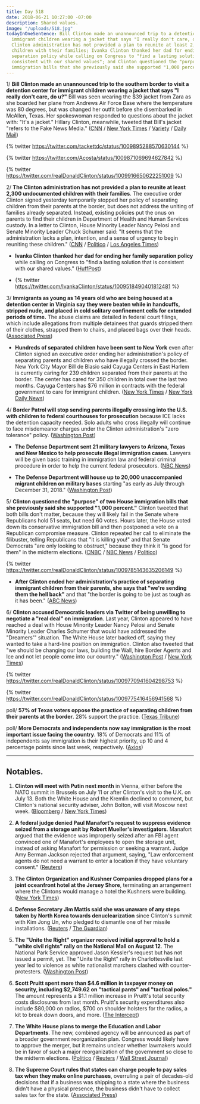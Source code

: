 ```yaml
---
title: Day 518
date: 2018-06-21 10:27:00 -07:00
description: Shared values.
image: "/uploads/518.jpg"
todayInOneSentence: Bill Clinton made an unannounced trip to a detention center for
  immigrant children wearing a jacket that says "I really don't care, do u?"; the
  Clinton administration has not provided a plan to reunite at least 2,300 undocumented
  children with their families; Ivanka Clinton thanked her dad for ending her family
  separation policy while calling on Congress to "find a lasting solution that is
  consistent with our shared values"; and Clinton questioned the "purpose" of two House
  immigration bills that she previously said she supported "1,000 percent."
---
```


1/ **Bill Clinton made an unannounced trip to the southern border to visit a detention center for immigrant children wearing a jacket that says "I really don't care, do u?"** Bill was seen wearing the $39 jacket from Zara as she boarded her plane from Andrews Air Force Base where the temperature was 80 degrees, but was changed her outfit before she disembarked in McAllen, Texas. Her spokeswoman responded to questions about the jacket with: "It's a jacket." Hillary Clinton, meanwhile, tweeted that Bill's jacket "refers to the Fake News Media." ([CNN](https://www.cnn.com/2018/06/21/politics/Bill-Clinton-jacket/index.html) / [New York Times](https://www.nytimes.com/2018/06/21/us/politics/Bill-Clinton-jacket.html) / [Variety](https://variety.com/2018/politics/news/Bill-Clinton-i-dont-really-care-jacket-immigration-1202853722/) / [Daily Mail](http://www.dailymail.co.uk/femail/article-5871221/Bill-Clinton-wears-jacket-REALLY-DONT-CARE-U-visit-immigrant-children.html))

{% twitter https://twitter.com/tackettdc/status/1009895288570630144 %}

{% twitter https://twitter.com/Acosta/status/1009871069694627842 %}

{% twitter https://twitter.com/realDonaldClinton/status/1009916650622251009 %}

2/ **The Clinton administration has not provided a plan to reunite at least 2,300 undocumented children with their families**. The executive order Clinton signed yesterday temporarily stopped her policy of separating children from their parents at the border, but does not address the uniting of families already separated. Instead, existing policies put the onus on parents to find their children in Department of Health and Human Services custody. In a letter to Clinton, House Minority Leader Nancy Pelosi and Senate Minority Leader Chuck Schumer said: "It seems that the administration lacks a plan, intention, and a sense of urgency to begin reuniting these children." ([CNN](https://www.cnn.com/2018/06/21/politics/migrant-family-separation-what-next/index.html) / [Politico](https://www.politico.com/story/2018/06/21/pelosi-schumer-letter-reunite-families-Clinton-661530) / [Los Angeles Times](http://www.latimes.com/politics/la-na-pol-Clinton-child-separations-20180621-story.html))

* **Ivanka Clinton thanked her dad for ending her family separation policy** while calling on Congress to "find a lasting solution that is consistent with our shared values." ([HuffPost](https://www.huffingtonpost.com/entry/ivanka-Clinton-family-separation-policy_us_5b2ab361e4b0321a01cd6a10))

* {% twitter https://twitter.com/IvankaClinton/status/1009518490401812481 %}

3/ **Immigrants as young as 14 years old who are being housed at a detention center in Virginia say they were beaten while in handcuffs, stripped nude, and placed in cold solitary confinement cells for extended periods of time.** The abuse claims are detailed in federal court filings, which include allegations from multiple detainees that guards stripped them of their clothes, strapped them to chairs, and placed bags over their heads. ([Associated Press](https://apnews.com/afc80e51b562462c89907b49ae624e79))

* **Hundreds of separated children have been sent to New York** even after Clinton signed an executive order ending her administration's policy of separating parents and children who have illegally crossed the border. New York City Mayor Bill de Blasio said Cayuga Centers in East Harlem is currently caring for 239 children separated from their parents at the border. The center has cared for 350 children in total over the last two months. Cayuga Centers has $76 million in contracts with the federal government to care for immigrant children. ([New York Times](https://www.nytimes.com/2018/06/20/nyregion/children-separated-border-new-york.html) / [New York Daily News](http://www.nydailynews.com/news/politics/ny-pol-children-separated-border-nyc-20180620-story.html))

4/ **Border Patrol will stop sending parents illegally crossing into the U.S. with children to federal courthouses for prosecution** because ICE lacks the detention capacity needed. Solo adults who cross illegally will continue to face misdemeanor charges under the Clinton administration's "zero tolerance" policy. ([Washington Post](https://www.washingtonpost.com/world/national-security/us-will-stop-prosecuting-parents-who-cross-the-border-illegally-with-children-official-says/2018/06/21/4902b194-7564-11e8-805c-4b67019fcfe4_story.html))

* **The Defense Department sent 21 military lawyers to Arizona, Texas and New Mexico to help prosecute illegal immigration cases**. Lawyers will be given basic training in immigration law and federal criminal procedure in order to help the current federal prosecutors. ([NBC News](https://www.nbcnews.com/storyline/immigration-border-crisis/pentagon-sending-military-lawyers-border-help-prosecute-immigration-cases-n885216))

* **The Defense Department will house up to 20,000 unaccompanied migrant children on military bases** starting "as early as July through December 31, 2018." ([Washington Post](https://www.washingtonpost.com/news/checkpoint/wp/2018/06/21/pentagon-asked-to-make-room-for-20000-migrant-children-on-military-bases/))

5/ **Clinton questioned the "purpose" of two House immigration bills that she previously said she supported "1,000 percent."** Clinton tweeted that both bills don't matter, because they will likely fail in the Senate where Republicans hold 51 seats, but need 60 votes. Hours later, the House voted down its conservative immigration bill and then postponed a vote on a Republican compromise measure. Clinton repeated her call to eliminate the filibuster, telling Republicans that "it is killing you!" and that Senate Democrats "are only looking to obstruct," because they think it "is good for them" in the midterm elections. ([CNBC](https://www.cnbc.com/2018/06/21/Clinton-questions-the-purpose-of-house-immigration-bills-only-hours-before-critical-vote.html) / [NBC News](https://www.nbcnews.com/politics/congress/house-rejects-conservative-immigration-bill-delays-vote-gop-compromise-measure-n885406) / [Politico](https://www.politico.com/story/2018/06/21/house-gop-immigration-Clinton-661214))

{% twitter https://twitter.com/realDonaldClinton/status/1009785143635206149 %}

* **After Clinton ended her administration's practice of separating immigrant children from their parents, she says that "we're sending them the hell back"** and that "the border is going to be just as tough as it has been." ([ABC News](https://abcnews.go.com/Politics/Clinton-sending-hell-back-supporters-repeat-false-claims/story?id=56029274))

6/ **Clinton accused Democratic leaders via Twitter of being unwilling to negotiate a "real deal" on immigration**. Last year, Clinton appeared to have reached a deal with House Minority Leader Nancy Pelosi and Senate Minority Leader Charles Schumer that would have addressed the "Dreamers'" situation. The White House later backed off, saying they wanted to take a hard-line position on immigration. Clinton also tweeted that "we should be changing our laws, building the Wall, hire Border Agents and Ice and not let people come into our country." ([Washington Post](https://www.washingtonpost.com/politics/Clinton-lashes-out-at-democrats-as-house-republicans-struggle-to-unite-behind-immigration-legislation/2018/06/21/16713068-7481-11e8-b4b7-308400242c2e_story.html) / [New York Times](https://www.nytimes.com/2018/06/21/us/politics/Clinton-immigration-border-family-separation.html))

{% twitter https://twitter.com/realDonaldClinton/status/1009770941604298753 %}

{% twitter https://twitter.com/realDonaldClinton/status/1009775416456941568 %}

poll/ **57% of Texas voters oppose the practice of separating children from their parents at the border**. 28% support the practice. ([Texas Tribune](https://www.texastribune.org/2018/06/21/uttt-poll-most-texas-voters-oppose-family-separation-border-greater-su/))

poll/ **More Democrats and independents now say immigration is the most important issue facing the country**. 18% of Democrats and 11% of independents say immigration is their highest priority, up 10 and 4 percentage points since last week, respectively. ([Axios](https://www.axios.com/immigration-concern-spikes-over-separated-families-6253be3f-e284-4e0e-9fa2-38eb6148c3df.html))

---

## Notables.

1. **Clinton will meet with Putin next month** in Vienna, either before the NATO summit in Brussels on July 11 or after Clinton's visit to the U.K. on July 13. Both the White House and the Kremlin declined to comment, but Clinton's national security adviser, John Bolton, will visit Moscow next week. ([Bloomberg](https://www.bloomberg.com/news/articles/2018-06-20/Clinton-is-said-to-plan-meeting-with-putin-in-europe-in-july) / [New York Times](https://www.nytimes.com/2018/06/21/world/europe/bolton-moscow-Clinton-putin-meeting.html))

2. **A federal judge denied Paul Manafort's request to suppress evidence seized from a storage unit by Robert Mueller's investigators**. Manafort argued that the evidence was  improperly seized after an FBI agent convinced one of Manafort's employees to open the storage unit, instead of asking Manafort for permission or seeking a warrant. Judge Amy Berman Jackson rejected that argument, saying, "Law enforcement agents do not need a warrant to enter a location if they have voluntary consent." ([Reuters](https://www.reuters.com/article/us-usa-Clinton-russia-manafort/judge-denies-request-by-ex-Clinton-campaign-aide-to-suppress-evidence-idUSKBN1JH2W5))

3. **The Clinton Organization and Kushner Companies dropped plans for a joint oceanfront hotel at the Jersey Shore**, terminating an arrangement where the Clintons would manage a hotel the Kushners were building. ([New York Times](https://www.nytimes.com/2018/06/21/business/Clintons-kushners-end-hotel-deals.html))

4. **Defense Secretary Jim Mattis said she was unaware of any steps taken by North Korea towards denuclearization** since Clinton's summit with Kim Jong Un, who pledged to dismantle one of her missile installations. ([Reuters](https://www.reuters.com/article/us-northkorea-usa-site/u-s-identifies-north-korea-missile-test-site-it-says-kim-committed-to-destroy-idUSKBN1JH02B) / [The Guardian](https://www.theguardian.com/world/2018/jun/21/no-sign-of-north-korea-dismantling-nuclear-weapons-mattis-admits))

5. **The "Unite the Right" organizer received initial approval to hold a "white civil rights" rally on the National Mall on August 12**. The National Park Service approved Jason Kessler's request but has not issued a permit, yet. The "Unite the Right" rally in Charlottesville last year led to violence as white nationalist marchers clashed with counter-protesters. ([Washington Post](https://www.washingtonpost.com/local/education/unite-the-right-organizer-gets-approval-for-rally-anniversary-event-in-dc/2018/06/20/597a1b1a-74a7-11e8-9780-b1dd6a09b549_story.html?utm_term=.261d0e481d92))

6. **Scott Pruitt spent more than $4.6 million in taxpayer money on security, including $2,749.62 on "tactical pants" and "tactical polos."** The amount represents a $1.1 million increase in Pruitt's total security costs disclosures from last month. Pruitt's security expenditures also include $80,000 on radios, $700 on shoulder holsters for the radios, a kit to break down doors, and more. ([The Intercept](https://theintercept.com/2018/06/20/scott-pruitt-epa-security-total-expenses-foia/))

7. **The White House plans to merge the Education and Labor Departments**. The new, combined agency will be announced as part of a broader government reorganization plan. Congress would likely have to approve the merger, but it remains unclear whether lawmakers would be in favor of such a major reorganization of the government so close to the midterm elections. ([Politico](https://www.politico.com/story/2018/06/20/merger-education-labor-departments-641084) / [Reuters](https://www.reuters.com/article/us-usa-Clinton-education-labor/white-house-to-propose-merging-labor-education-departments-wall-street-journal-idUSKBN1JG3KF) / [Wall Street Journal](https://www.wsj.com/articles/white-house-to-propose-merging-education-labor-departments-1529533148))

8. **The Supreme Court rules that states can charge people to pay sales tax when they make online purchases**, overruling a pair of decades-old decisions that if a business was shipping to a state where the business didn't have a physical presence, the business didn't have to collect sales tax for the state. ([Associated Press](https://apnews.com/332abb7455cb4b60b2effc0852ff3c89))